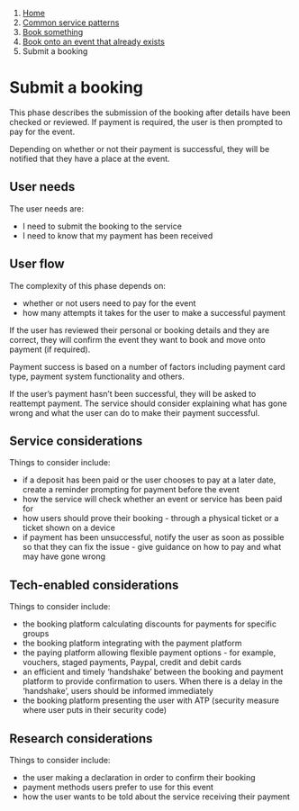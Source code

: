 1.  [Home](/docs/core/contents)
2.	[Common service patterns](/docs/core/common-service-patterns/overview)
3.  [Book something](/docs/core/common-service-patterns/service-patterns/book-something/overview.md)
4.  [Book onto an event that already exists](/docs/core/common-service-patterns/service-patterns/book-something/book-onto-an-event-that-already-exists/overview)
5.  Submit a booking

# Submit a booking
This phase describes the submission of the booking after details have been checked or reviewed. If payment is required, the user is then prompted to pay for the event. 

Depending on whether or not their payment is successful, they will be notified that they have a place at the event.

## User needs

The user needs are:

* I need to submit the booking to the service
* I need to know that my payment has been received

## User flow

The complexity of this phase depends on:

* whether or not users need to pay for the event
* how many attempts it takes for the user to make a successful payment

If the user has reviewed their personal or booking details and they are correct, they will confirm the event they want to book and move onto payment (if required).

Payment success is based on a number of factors including payment card type, payment system functionality and others.

If the user’s payment hasn’t been successful, they will be asked to reattempt payment. The service should consider explaining what has gone wrong and what the user can do to make their payment successful. 

## Service considerations

Things to consider include:

* if a deposit has been paid or the user chooses to pay at a later date, create a reminder prompting for payment before the event
* how the service will check whether an event or service has been paid for
* how users should prove their booking - through a physical ticket or a ticket shown on a device
* if payment has been unsuccessful, notify the user as soon as possible so that they can fix the issue - give guidance on how to pay and what may have gone wrong

## Tech-enabled considerations

Things to consider include:

* the booking platform calculating discounts for payments for specific groups
* the booking platform integrating with the payment platform
* the paying platform allowing flexible payment options - for example, vouchers, staged payments, Paypal, credit and debit cards
* an efficient and timely ‘handshake’ between the booking and payment platform to provide confirmation to users. When there is a delay in the ‘handshake’, users should be informed immediately
* the booking platform presenting the user with ATP (security measure where user puts in their security code)

## Research considerations

Things to consider include:

* the user making a declaration in order to confirm their booking
* payment methods users prefer to use for this event
* how the user wants to be told about the service receiving their payment

